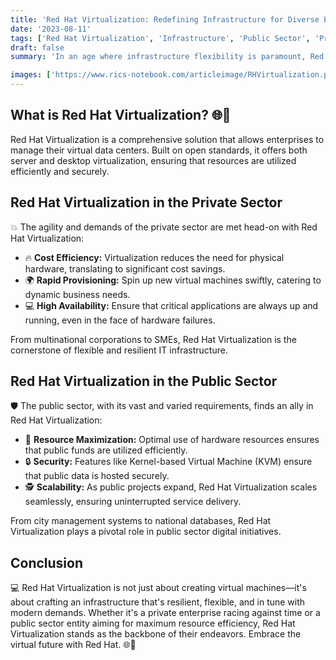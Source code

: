```yaml
---
title: 'Red Hat Virtualization: Redefining Infrastructure for Diverse Enterprise Needs 🌐🌌'
date: '2023-08-11'
tags: ['Red Hat Virtualization', 'Infrastructure', 'Public Sector', 'Private Sector', 'devops']
draft: false
summary: 'In an age where infrastructure flexibility is paramount, Red Hat Virtualization emerges as a key enabler. Dive into how this solution is reshaping the infrastructural landscapes of both public and private sectors.'

images: ['https://www.rics-notebook.com/articleimage/RHVirtualization.png']
---
```


## What is Red Hat Virtualization? 🌐🌌

Red Hat Virtualization is a comprehensive solution that allows enterprises to manage their virtual data centers. Built on open standards, it offers both server and desktop virtualization, ensuring that resources are utilized efficiently and securely.

## Red Hat Virtualization in the Private Sector

💥 The agility and demands of the private sector are met head-on with Red Hat Virtualization:

- 🔥 **Cost Efficiency:** Virtualization reduces the need for physical hardware, translating to significant cost savings.
- 🌍 **Rapid Provisioning:** Spin up new virtual machines swiftly, catering to dynamic business needs.
- 💻 **High Availability:** Ensure that critical applications are always up and running, even in the face of hardware failures.

From multinational corporations to SMEs, Red Hat Virtualization is the cornerstone of flexible and resilient IT infrastructure.

## Red Hat Virtualization in the Public Sector

🛡️ The public sector, with its vast and varied requirements, finds an ally in Red Hat Virtualization:

- 🔄 **Resource Maximization:** Optimal use of hardware resources ensures that public funds are utilized efficiently.
- 🔒 **Security:** Features like Kernel-based Virtual Machine (KVM) ensure that public data is hosted securely.
- 🕵️ **Scalability:** As public projects expand, Red Hat Virtualization scales seamlessly, ensuring uninterrupted service delivery.

From city management systems to national databases, Red Hat Virtualization plays a pivotal role in public sector digital initiatives.

## Conclusion

💻 Red Hat Virtualization is not just about creating virtual machines—it's about crafting an infrastructure that's resilient, flexible, and in tune with modern demands. Whether it's a private enterprise racing against time or a public sector entity aiming for maximum resource efficiency, Red Hat Virtualization stands as the backbone of their endeavors. Embrace the virtual future with Red Hat. 🌐🌌
